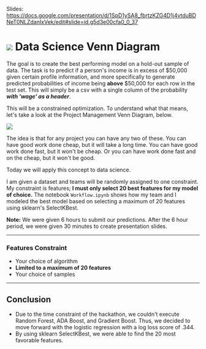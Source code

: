 Slides: https://docs.google.com/presentation/d/1SpD1ySA8_fbrtzKZG4D1j4vtduBDNeT0NLZdanIxVek/edit#slide=id.g5d3e00cfa0_0_37

# ![](https://ga-dash.s3.amazonaws.com/production/assets/logo-9f88ae6c9c3871690e33280fcf557f33.png)  Data Science Venn Diagram

The goal is to create the best performing model on a hold-out sample of data. The task is to predict if a person's income is in excess of $50,000 given certain profile information, and more specifically to generate predicted probabilities of income being **above** $50,000 for each row in the test set. This will simply be a csv with a single column of the probability  **_with 'wage' as a header_**.


This will be a constrained optimization. To understand what that means, let's take a look at the Project Management Venn Diagram, below.

![](https://berkonomics.com/wp-content/uploads/2015/11/goodfastcheap1-1.png)

The idea is that for any project you can have any two of these. You can have good work done cheap, but it will take a long time. You can have good work done fast, but it won't be cheap. Or you can have work done fast and on the cheap, but it won't be good.

Today we will apply this concept to data science.

I am given a dataset and teams will be randomly assigned to one constraint. My constraint is features; **I must only select 20 best features for my model of choice.** The notebook `Workflow.ipynb` shows how my team and I modeled the best model based on selecting a maximum of 20 features using sklearn's SelectKBest. 

**Note:** We were given 6 hours to submit our predictions. After the 6 hour period, we were given 30 minutes to create presentation slides. 

---

### Features Constraint
- Your choice of algorithm
- **Limited to a maximum of 20 features**
- Your choice of samples

---
## Conclusion
- Due to the time constraint of the hackathon, we couldn't execute Random Forest, ADA Boost, and Gradient Boost. Thus, we decided to move forward with the logistic regression with a log loss score of .344. 
- By using sklearn SelectKBest, we were able to find the 20 most favorable features. 
